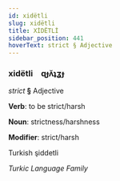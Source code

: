 ```yaml
---
id: xidëtli
slug: xidëtli
title: XİDËTLİ
sidebar_position: 441
hoverText: strict § Adjective
---
```


### xidëtli&emsp;<span kind="abugida">ɋɟʌ̆ʇʓɟ</span>

*strict* **§** Adjective

**Verb**: to be strict/harsh

**Noun**: strictness/harshness

**Modifier**: strict/harsh

Turkish şiddetli 

*Turkic Language Family*